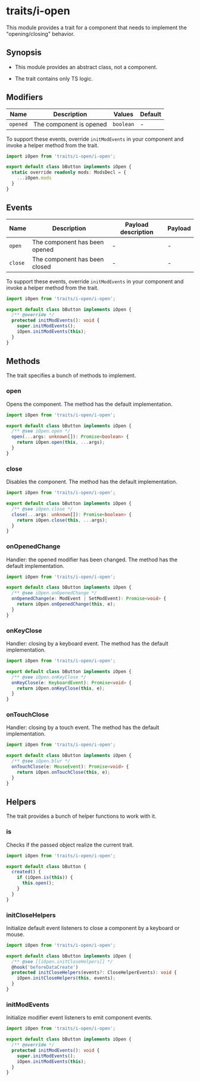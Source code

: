 # traits/i-open

This module provides a trait for a component that needs to implement the "opening/closing" behavior.

## Synopsis

* This module provides an abstract class, not a component.

* The trait contains only TS logic.

## Modifiers

| Name     | Description             | Values    | Default |
|----------|-------------------------|-----------|---------|
| `opened` | The component is opened | `boolean` | -       |

To support these events, override `initModEvents` in your component and invoke a helper method from the trait.

```typescript
import iOpen from 'traits/i-open/i-open';

export default class bButton implements iOpen {
  static override readonly mods: ModsDecl = {
    ...iOpen.mods
  }
}
```

## Events

| Name    | Description                   | Payload description | Payload |
|---------|-------------------------------|---------------------|---------|
| `open`  | The component has been opened | -                   | -       |
| `close` | The component has been closed | -                   | -       |

To support these events, override `initModEvents` in your component and invoke a helper method from the trait.

```typescript
import iOpen from 'traits/i-open/i-open';

export default class bButton implements iOpen {
  /** @override */
  protected initModEvents(): void {
    super.initModEvents();
    iOpen.initModEvents(this);
  }
}
```

## Methods

The trait specifies a bunch of methods to implement.

### open

Opens the component.
The method has the default implementation.

```typescript
import iOpen from 'traits/i-open/i-open';

export default class bButton implements iOpen {
  /** @see iOpen.open */
  open(...args: unknown[]): Promise<boolean> {
    return iOpen.open(this, ...args);
  }
}
```

### close

Disables the component.
The method has the default implementation.

```typescript
import iOpen from 'traits/i-open/i-open';

export default class bButton implements iOpen {
  /** @see iOpen.close */
  close(...args: unknown[]): Promise<boolean> {
    return iOpen.close(this, ...args);
  }
}
```

### onOpenedChange

Handler: the opened modifier has been changed.
The method has the default implementation.

```typescript
import iOpen from 'traits/i-open/i-open';

export default class bButton implements iOpen {
  /** @see iOpen.onOpenedChange */
  onOpenedChange(e: ModEvent | SetModEvent): Promise<void> {
    return iOpen.onOpenedChange(this, e);
  }
}
```

### onKeyClose

Handler: closing by a keyboard event.
The method has the default implementation.

```typescript
import iOpen from 'traits/i-open/i-open';

export default class bButton implements iOpen {
  /** @see iOpen.onKeyClose */
  onKeyClose(e: KeyboardEvent): Promise<void> {
    return iOpen.onKeyClose(this, e);
  }
}
```

### onTouchClose

Handler: closing by a touch event.
The method has the default implementation.

```typescript
import iOpen from 'traits/i-open/i-open';

export default class bButton implements iOpen {
  /** @see iOpen.blur */
  onTouchClose(e: MouseEvent): Promise<void> {
    return iOpen.onTouchClose(this, e);
  }
}
```

## Helpers

The trait provides a bunch of helper functions to work with it.

### is

Checks if the passed object realize the current trait.

```typescript
import iOpen from 'traits/i-open/i-open';

export default class bButton {
  created() {
    if (iOpen.is(this)) {
      this.open();
    }
  }
}
```

### initCloseHelpers

Initialize default event listeners to close a component by a keyboard or mouse.

```typescript
import iOpen from 'traits/i-open/i-open';

export default class bButton implements iOpen {
  /** @see [[iOpen.initCloseHelpers]] */
  @hook('beforeDataCreate')
  protected initCloseHelpers(events?: CloseHelperEvents): void {
    iOpen.initCloseHelpers(this, events);
  }
}
```

### initModEvents

Initialize modifier event listeners to emit component events.

```typescript
import iOpen from 'traits/i-open/i-open';

export default class bButton implements iOpen {
  /** @override */
  protected initModEvents(): void {
    super.initModEvents();
    iOpen.initModEvents(this);
  }
}
```
